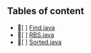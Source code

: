 ## Tables of content
- 📄[ ] [Find.java](./Find.java)
- 📄[ ] [RBS.java](./RBS.java)
- 📄[ ] [Sorted.java](./Sorted.java)
